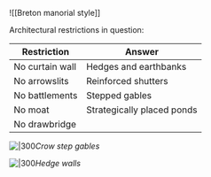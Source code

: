 ![[Breton manorial style]]

Architectural restrictions in question:

| Restriction     | Answer                     |
| --------------- | -------------------------- |
| No curtain wall | Hedges and earthbanks      |
| No arrowslits   | Reinforced shutters        |
| No battlements  | Stepped gables             |
| No moat         | Strategically placed ponds |
| No drawbridge   |                            |


![|300](IMG-20240402175948710.png)*Crow step gables*

![|300](IMG-20240402180637034.png)*Hedge walls*